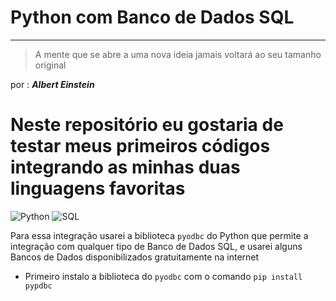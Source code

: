 # Python com Banco de Dados SQL

 --- 
 >A mente que se abre a uma nova ideia jamais voltará ao seu tamanho original

por : **_Albert Einstein_**

# Neste repositório eu gostaria de testar meus primeiros códigos integrando as minhas duas linguagens favoritas
![Python](https://img.shields.io/badge/python-3670A0?style=for-the-badge&logo=python&logoColor=ffdd54)
![SQL](https://img.shields.io/badge/SQL-336791?style=for-the-badge&logo=postgresql&logoColor=white)

Para essa integração usarei a biblioteca `pyodbc` do Python que permite a integração com qualquer tipo de Banco de Dados SQL, e usarei alguns Bancos de Dados disponibilizados gratuitamente na internet
- Primeiro instalo a biblioteca do  `pyodbc` com o comando  `pip install pypdbc`
